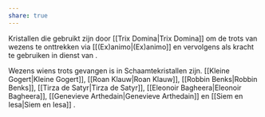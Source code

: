 ```yaml
---
share: true
---
```

Kristallen die gebruikt zijn door [[Trix Domina|Trix Domina]] om de trots van wezens te onttrekken via [[(Ex)animo|(Ex)animo]] en vervolgens als kracht te gebruiken in dienst van .

Wezens wiens trots gevangen is in Schaamtekristallen zijn. [[Kleine Gogert|Kleine Gogert]], [[Roan Klauw|Roan Klauw]], [[Robbin Benks|Robbin Benks]], [[Tirza de Satyr|Tirza de Satyr]], [[Eleonoir Bagheera|Eleonoir Bagheera]], [[Genevieve Arthedain|Genevieve Arthedain]] en [[Siem en Iesa|Siem en Iesa]] . 